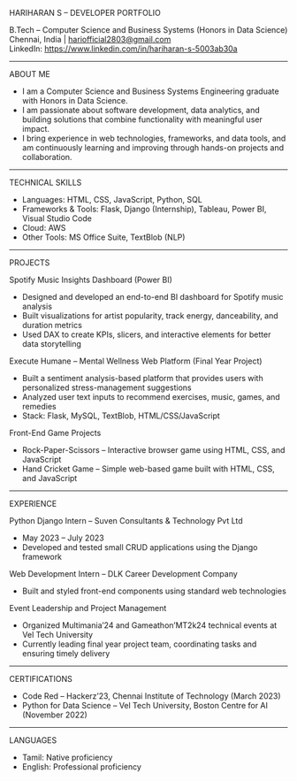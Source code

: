 HARIHARAN S – DEVELOPER PORTFOLIO

B.Tech – Computer Science and Business Systems (Honors in Data Science) 
Chennai, India | hariofficial2803@gmail.com  
LinkedIn: https://www.linkedin.com/in/hariharan-s-5003ab30a

---

ABOUT ME

* I am a Computer Science and Business Systems Engineering graduate with Honors in Data Science. 
* I am passionate about software development, data analytics, and building solutions that combine functionality with meaningful user impact. 
* I bring experience in web technologies, frameworks, and data tools, and am continuously learning and improving through hands-on projects and collaboration.

---

TECHNICAL SKILLS

* Languages: HTML, CSS, JavaScript, Python, SQL  
* Frameworks & Tools: Flask, Django (Internship), Tableau, Power BI, Visual Studio Code  
* Cloud: AWS  
* Other Tools: MS Office Suite, TextBlob (NLP)

---

PROJECTS

Spotify Music Insights Dashboard (Power BI)
* Designed and developed an end-to-end BI dashboard for Spotify music analysis  
* Built visualizations for artist popularity, track energy, danceability, and duration metrics  
* Used DAX to create KPIs, slicers, and interactive elements for better data storytelling

Execute Humane – Mental Wellness Web Platform (Final Year Project)
* Built a sentiment analysis-based platform that provides users with personalized stress-management suggestions  
* Analyzed user text inputs to recommend exercises, music, games, and remedies  
* Stack: Flask, MySQL, TextBlob, HTML/CSS/JavaScript

Front-End Game Projects
* Rock-Paper-Scissors – Interactive browser game using HTML, CSS, and JavaScript  
* Hand Cricket Game – Simple web-based game built with HTML, CSS, and JavaScript

---

EXPERIENCE

Python Django Intern – Suven Consultants & Technology Pvt Ltd  
* May 2023 – July 2023  
* Developed and tested small CRUD applications using the Django framework

Web Development Intern – DLK Career Development Company 
* Built and styled front-end components using standard web technologies

Event Leadership and Project Management
* Organized Multimania’24 and Gameathon’MT2k24 technical events at Vel Tech University  
* Currently leading final year project team, coordinating tasks and ensuring timely delivery

---

CERTIFICATIONS

* Code Red – Hackerz’23, Chennai Institute of Technology (March 2023)  
* Python for Data Science – Vel Tech University, Boston Centre for AI (November 2022)

---

LANGUAGES

* Tamil: Native proficiency  
* English: Professional proficiency






